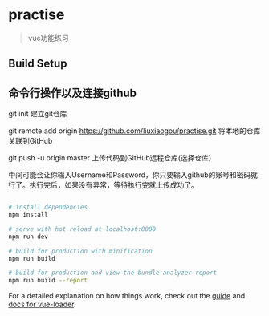 # practise

>vue功能练习

## Build Setup

## 命令行操作以及连接github
git init 建立git仓库

git remote add origin https://github.com/liuxiaogou/practise.git  将本地的仓库关联到GitHub


git push -u origin master  上传代码到GitHub远程仓库(选择仓库)

中间可能会让你输入Username和Password，你只要输入github的账号和密码就行了。执行完后，如果没有异常，等待执行完就上传成功了。
  
``` bash

# install dependencies
npm install

# serve with hot reload at localhost:8080
npm run dev

# build for production with minification
npm run build

# build for production and view the bundle analyzer report
npm run build --report
```

For a detailed explanation on how things work, check out the [guide](http://vuejs-templates.github.io/webpack/) and [docs for vue-loader](http://vuejs.github.io/vue-loader).

